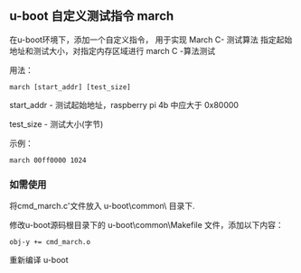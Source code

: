 ## u-boot 自定义测试指令 march
在u-boot环境下，添加一个自定义指令，
用于实现 March C- 测试算法
指定起始地址和测试大小，对指定内存区域进行 march C -算法测试

用法： 
```shell
march [start_addr] [test_size]
```
start_addr - 测试起始地址，raspberry pi 4b 中应大于 0x80000

test_size - 测试大小(字节)

示例： 
```shell
march 00ff0000 1024
```

### 如需使用
将cmd_march.c'文件放入 u-boot\common\ 目录下.

修改u-boot源码根目录下的 u-boot\common\Makefile 文件，添加以下内容：
```shell
obj-y += cmd_march.o
```
重新编译 u-boot
